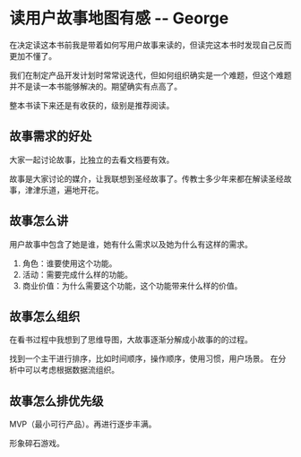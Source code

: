 # 读用户故事地图有感 -- George


在决定读这本书前我是带着如何写用户故事来读的，但读完这本书时发现自己反而更加不懂了。

我们在制定产品开发计划时常常说迭代，但如何组织确实是一个难题，但这个难题并不是读一本书能够解决的。期望确实有点高了。

整本书读下来还是有收获的，级别是推荐阅读。

## 故事需求的好处

大家一起讨论故事，比独立的去看文档要有效。

故事是大家讨论的媒介，让我联想到圣经故事了。传教士多少年来都在解读圣经故事，津津乐道，遍地开花。

## 故事怎么讲

用户故事中包含了她是谁，她有什么需求以及她为什么有这样的需求。

1. 角色：谁要使用这个功能。
2. 活动：需要完成什么样的功能。
3. 商业价值：为什么需要这个功能，这个功能带来什么样的价值。
　　
## 故事怎么组织

在看书过程中我想到了思维导图，大故事逐渐分解成小故事的的过程。
	
找到一个主干进行排序，比如时间顺序，操作顺序，使用习惯，用户场景。
在分析中可以考虑根据数据流组织。
	
## 故事怎么排优先级

MVP（最小可行产品）。再进行逐步丰满。

形象碎石游戏。


